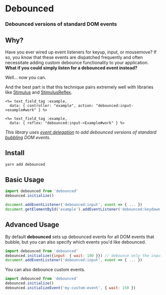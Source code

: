 # Debounced

### Debounced versions of standard DOM events

## Why?

Have you ever wired up event listeners for keyup, input, or mousemove?
If so, you know that these events are dispatched frequently and
often necessitate adding custom debounce functionality to your application.
**What if you could simply listen for a debounced event instead?**

Well... now you can.

And the best part is that this technique pairs extremely well with libraries like
[Stimulus](https://github.com/stimulusjs/stimulus) and [StimulusReflex](https://github.com/hopsoft/stimulus_reflex).

```erb
<%= text_field_tag :example,
  data: { controller: "example", action: "debounced:input->example#work" } %>

<%= text_field_tag :example,
  data: { reflex: "debounced:input->Example#work" } %>
```

*This library uses [event delegation](https://developer.mozilla.org/en-US/docs/Learn/JavaScript/Building_blocks/Events#Event_delegation)
to add debounced versions of standard [*bubbling*](https://developer.mozilla.org/en-US/docs/Web/API/Event/bubbles) DOM events.*

## Install

```sh
yarn add debounced
```

## Basic Usage

```js
import debounced from 'debounced'
debounced.initialize()
```

```js
document.addEventListener('debounced:input', event => { ... })
document.getElementById('example').addEventListener('debounced:keydown', event => { ... })
```

## Advanced Usage

By default **debounced** sets up debounced events for all DOM events that bubble,
but you can also specify which events you'd like debounced.

```js
import debounced from 'debounced'
debounced.initialize({input: { wait: 100 }}) // debounce only the input event and wait 100ms before dispatching
document.addEventListener('debounced:input', event => { ... })
```

You can also debounce custom events.

```js
import debounced from 'debounced'
debounced.initialize()
debounced.initializeEvent('my-custom-event', { wait: 150 })
```
